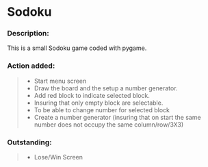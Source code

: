 # Sodoku

### Description:

This is a small Sodoku game coded with pygame.

### Action added:
> * Start menu screen
> * Draw the board and the setup a number generator.
> * Add red block to indicate selected block.
> * Insuring that only empty block are selectable.
> * To be able to change number for selected block
> * Create a number generator (insuring that on start the same number does not occupy the same column/row/3X3)

### Outstanding:
> * Lose/Win Screen

